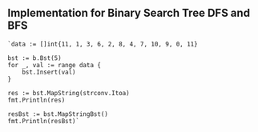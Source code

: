 ## Implementation for Binary Search Tree DFS and BFS

	`data := []int{11, 1, 3, 6, 2, 8, 4, 7, 10, 9, 0, 11}

	bst := b.Bst(5)
	for _, val := range data {
		bst.Insert(val)
	}

	res := bst.MapString(strconv.Itoa)
	fmt.Println(res)

	resBst := bst.MapStringBst()
	fmt.Println(resBst)`